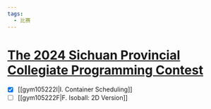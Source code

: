```yaml
---
tags:
  - 比赛
---
```

# [The 2024 Sichuan Provincial Collegiate Programming Contest](https://codeforces.com/gym/105222)

- [x] [[gym105222I|I. Container Scheduling]]
- [ ] [[gym105222F|F. Isoball: 2D Version]]
